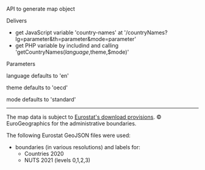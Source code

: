 API to generate map object

Delivers

- get JavaScript variable 'country-names' at '/countryNames?lg=parameter&th=parameter&mode=parameter'
- get PHP variable by includind and calling 'getCountryNames($language,$theme,$mode)'

Parameters

language
defaults to 'en'

theme
defaults to 'oecd'

mode
defaults to 'standard'

---

The map data is subject to [Eurostat's download provisions](https://ec.europa.eu/eurostat/web/gisco/geodata/reference-data/administrative-units-statistical-units).
© EuroGeographics for the administrative boundaries.

The following Eurostat GeoJSON files were used:
  - boundaries (in various resolutions) and labels for:
    - Countries 2020
    - NUTS 2021 (levels 0,1,2,3)
